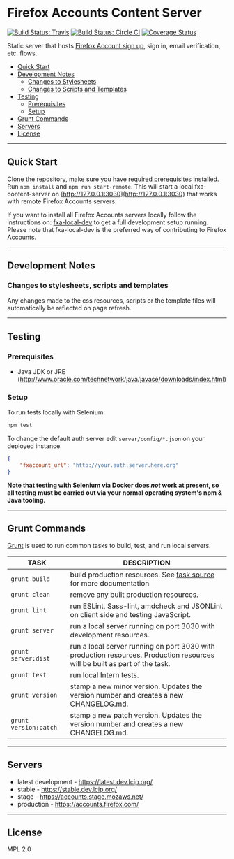 # Firefox Accounts Content Server

[![Build Status: Travis](https://travis-ci.org/mozilla/fxa-content-server.svg?branch=master)](https://travis-ci.org/mozilla/fxa-content-server)
[![Build Status: Circle CI](https://circleci.com/gh/mozilla/fxa-content-server.svg?style=shield)](https://circleci.com/gh/mozilla/fxa-content-server)
[![Coverage Status](https://img.shields.io/coveralls/mozilla/fxa-content-server.svg)](https://coveralls.io/r/mozilla/fxa-content-server)

Static server that hosts [Firefox Account sign up](https://accounts.firefox.com), sign in, email verification, etc. flows.

-   [Quick Start](#quick-start)
-   [Development Notes](#development-notes)
    -   [Changes to Stylesheets](#changes-to-stylesheets)
    -   [Changes to Scripts and Templates](#changes-to-scripts-and-templates)
-   [Testing](#testing)
    -   [Prerequisites](#prerequisites)
    -   [Setup](#setup)
-   [Grunt Commands](#grunt-commands)
-   [Servers](#servers)
-   [License](#license)

---

## Quick Start

Clone the repository, make sure you have [required prerequisites](https://github.com/mozilla/fxa-local-dev#dependencies) installed.
Run `npm install` and `npm run start-remote`.
This will start a local fxa-content-server on [http://127.0.0.1:3030](http://127.0.0.1:3030) that works with remote Firefox Accounts servers.

If you want to install all Firefox Accounts servers locally follow the instructions on:
[fxa-local-dev](https://github.com/mozilla/fxa-local-dev) to get a full development setup running.
Please note that fxa-local-dev is the preferred way of contributing to Firefox Accounts.

---

## Development Notes

### Changes to stylesheets, scripts and templates

Any changes made to the css resources, scripts or the template files will automatically be reflected on page refresh.

---

## Testing

### Prerequisites

-   Java JDK or JRE (http://www.oracle.com/technetwork/java/javase/downloads/index.html)

### Setup

To run tests locally with Selenium:

```sh
npm test
```

To change the default auth server edit `server/config/*.json` on your deployed instance.

```json
{
    "fxaccount_url": "http://your.auth.server.here.org"
}
```

**Note that testing with Selenium via Docker does _not_ work at present, so all testing must be carried out via your normal operating system's npm & Java tooling.**

---

## Grunt Commands

[Grunt](http://gruntjs.com/) is used to run common tasks to build, test, and run local servers.

| TASK                  | DESCRIPTION                                                                                                                |
| --------------------- | -------------------------------------------------------------------------------------------------------------------------- |
| `grunt build`         | build production resources. See [task source](grunttasks/build.js) for more documentation                                  |
| `grunt clean`         | remove any built production resources.                                                                                     |
| `grunt lint`          | run ESLint, Sass-lint, amdcheck and JSONLint on client side and testing JavaScript.                                        |
| `grunt server`        | run a local server running on port 3030 with development resources.                                                        |
| `grunt server:dist`   | run a local server running on port 3030 with production resources. Production resources will be built as part of the task. |
| `grunt test`          | run local Intern tests.                                                                                                    |
| `grunt version`       | stamp a new minor version. Updates the version number and creates a new CHANGELOG.md.                                      |
| `grunt version:patch` | stamp a new patch version. Updates the version number and creates a new CHANGELOG.md.                                      |

---

## Servers

-   latest development - https://latest.dev.lcip.org/
-   stable - https://stable.dev.lcip.org/
-   stage - https://accounts.stage.mozaws.net/
-   production - https://accounts.firefox.com/

---

## License

MPL 2.0
